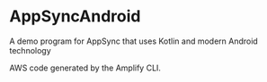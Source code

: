 # AppSyncAndroid
A demo program for AppSync that uses Kotlin and modern Android technology

AWS code generated by the Amplify CLI.
